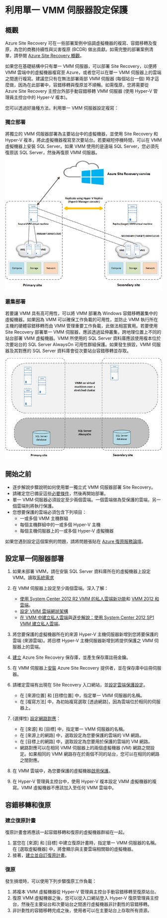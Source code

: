 
<properties
	pageTitle="利用單一 VMM 伺服器設定保護"
	description="Azure Site Recovery 可協調將位於內部部署 VMM 雲端中的虛擬機器複寫、容錯移轉及復原至 Azure 或至次要 VMM 雲端的作業。"
	services="site-recovery"
	documentationCenter=""
	authors="rayne-wiselman"
	manager="jwhit"
	editor=""/>

<tags
	ms.service="site-recovery"
	ms.devlang="na"
	ms.topic="article"
	ms.tgt_pltfrm="na"
	ms.workload="backup-recovery"
	ms.date="05/04/2015"
	ms.author="raynew"/>

#  利用單一 VMM 伺服器設定保護

## 概觀

Azure Site Recovery 可在一些部署案例中協調虛擬機器的複寫、容錯移轉及復原，為您的商務持續性與災害復原 (BCDR) 做出貢獻。如需完整的部署案例清單，請參閱 [Azure Site Recovery 概觀](site-recovery-overview.md)。

如果您在基礎結構中只有單一 VMM 伺服器，可以部署 Site Recovery，以便將 VMM 雲端中的虛擬機器複寫至 Azure，或者您可以在單一 VMM 伺服器上的雲端之間進行複寫。建議您只有在無法部署兩部 VMM 伺服器 (每個站台一個) 時才這麼做，因為在此部署中，容錯移轉與復原並不順暢。如需復原，您將需要從 Azure Site Recovery 主控台外部手動容錯移轉 VMM 伺服器 (使用 Hyper-V 管理員主控台中的 Hyper-V 複本)。

您可以透過好幾種方法，利用單一 VMM 伺服器設定複寫：

### 獨立部署

將獨立的 VMM 伺服器部署為主要站台中的虛擬機器，並使用 Site Recovery 和 Hyper-V 複本，將此虛擬機器複寫至次要站台。若要縮短停機時間，可以在 VMM 虛擬機器上安裝 SQL Server。如果 VMM 使用的是遠端 SQL Server，您必須先復原該 SQL Server，然後再復原 VMM 伺服器。

![獨立虛擬 VMM 伺服器](./media/site-recovery-single-vmm/SingleVMMStandalone.png)

### 叢集部署

若要讓 VMM 具有高可用性，可以將 VMM 部署為 Windows 容錯移轉叢集中的虛擬機器。如果因為 VMM 可以確保工作負載的可用性，並防止 VMM 執行所在主機的硬體容錯移轉而由 VMM 管理重要工作負載，此做法相當實用。若要使用 Site Recovery 部署單一 VMM 伺服器，應該透過延伸叢集，跨地理位置上不同的站台部署 VMM 虛擬機器。VMM 所使用的 SQL Server 資料庫應該使用複本位於次要站台的 SQL Server AlwaysOn 可用性群組保護。如果發生損毀，VMM 伺服器及其對應的 SQL Server 資料庫會從次要站台容錯移轉並存取。

![叢集虛擬 VMM 伺服器](./media/site-recovery-single-vmm/SingleVMMCluster.png)


## 開始之前

- 逐步解說步驟說明如何使用單一獨立式 VMM 伺服器部署 Site Recovery。
- 請確定您已備妥這些[必要條件](site-recovery-vmm-to-vmm.md/#before-you-start)，然後再開始部署。
- 單一 VMM 伺服器必須設定至少兩個雲端。一個雲端做為受保護的雲端，另一個雲端則將執行保護。
- 您想要保護的雲端必須包含下列項目：
	- 一或多個 VMM 主機群組
	- 每個主機群組中的一或多個 Hyper-V 主機
	- 每個主機伺服器上的一或多個 Hyper-V 虛擬機器

如果您遇到設定這個案例的問題，請將問題張貼在 [Azure 復原服務論壇](https://social.msdn.microsoft.com/Forums/azure/home?forum=hypervrecovmgr)。



## 設定單一伺服器部署

1. 如果未部署 VMM，請在安裝 SQL Server 資料庫所在的虛擬機器上設定 VMM。讀取[系統需求](https://technet.microsoft.com/library/dn771747.aspx) 
2. 在 VMM 伺服器上設定至少兩個雲端。深入了解：

	- [使用 System Center 2012 R2 VMM 的私人雲端新功能](http://channel9.msdn.com/Events/TechEd/NorthAmerica/2013/MDC-B357#fbid=)和 [VMM 2012 和雲端](http://www.server-log.com/blog/2011/8/26/vmm-2012-and-the-clouds.html)。 
	- [設定 VMM 雲端網狀架構](https://msdn.microsoft.com/library/azure/dn469075.aspx#BKMK_Fabric)
	- [在 VMM 中建立私人雲端](https://technet.microsoft.com/library/jj860425.aspx)與[逐步解說：使用 System Center 2012 SP1 VMM 建立私人雲端](http://blogs.technet.com/b/keithmayer/archive/2013/04/18/walkthrough-creating-private-clouds-with-system-center-2012-sp1-virtual-machine-manager-build-your-private-cloud-in-a-month.aspx)。
3. 將您要保護的虛擬機器所在的來源 Hyper-V 主機伺服器新增到您將要保護的雲端 (來源雲端)。將目標 Hyper-V 主機伺服器新增到將提供保護之 VMM 伺服器上的雲端。
4. [建立](site-recovery-vmm-to-vmm.md/#step-1-create-a-site-recovery-vault) Azure Site Recovery 保存庫，並產生保存庫註冊金鑰。
4. 在 VMM 伺服器上[安裝](site-recovery-vmm-to-vmm.md/#step-3-install-the-azure-site-recovery-provider) Azure Site Recovery 提供者，並在保存庫中註冊伺服器。 
5. 請確定雲端有出現在 Site Recovery 入口網站，並[設定雲端保護設定](site-recovery-vmm-to-vmm.md/#step-4-configure-cloud-protection-settings)。
	- 在 [來源位置] 和 [目標位置] 中，指定單一 VMM 伺服器的名稱。
	- 在 [複寫方法] 中，為初始複寫選取 [透過網路]，因為雲端位於相同的伺服器上。

6. (選擇性) [設定網路對應](site-recovery-vmm-to-vmm.md/#step-5-configure-network-mapping)：

	- 在 [來源] 和 [目標] 中，指定單一 VMM 伺服器的名稱。
	- 在 [來源上的網路] 中，選取設定為您要保護的雲端的 VM 網路。
	- 在 [目標上的網路] 中，選取設定為您要用於保護的雲端的 VM 網路。
	- 網路對應可以在相同 VMM 伺服器上的兩個虛擬機器 (VM) 網路之間設定。如果相同的 VMM 網路存在於兩個不同的站台，您可以在相同的網路之間對應。
7. 在 VMM 雲端中，為您要保護的虛擬機器[啟用保護](site-recovery-vmm-to-vmm.md/#step-7-enable-virtual-machine-protection)。 
7. 在 Hyper-V 管理員主控台中，使用 Hyper-V 複本設定 VMM 虛擬機器的複寫。VMM 虛擬機器不應該加入至任何 VMM 雲端中。


## 容錯移轉和復原

### 建立復原計畫

復原計畫會將應該一起容錯移轉和復原的虛擬機器群組在一起。

1. 當您在 [來源] 和 [目標] 中建立復原計畫時，指定單一 VMM 伺服器的名稱。在 [選取虛擬機器] 中，將會顯示與主要雲端相關聯的虛擬機器。
2. 接著，[建立並自訂復原計畫](https://msdn.microsoft.com/library/azure/dn337331.aspx)。


### 復原

發生損壞時，可以使用下列步驟復原工作負載：

1. 將複本 VMM 虛擬機器從 Hyper-V 管理員主控台手動容錯移轉至復原站台。
2. 復原 VMM 虛擬機器之後，您可以從入口網站登入 Hyper-V 復原管理員主控台，然後在主要站台和次要站台之間進行虛擬機器非計劃性的容錯移轉。
3.  非計劃性的容錯移轉完成之後，使用者可以在主要站台上存取所有資源。


 

<!---HONumber=58-->